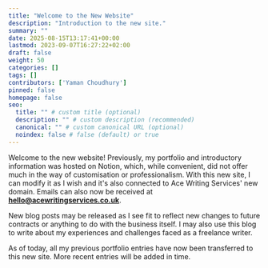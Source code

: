 ```yaml
---
title: "Welcome to the New Website"
description: "Introduction to the new site."
summary: ""
date: 2025-08-15T13:17:41+00:00
lastmod: 2023-09-07T16:27:22+02:00
draft: false
weight: 50
categories: []
tags: []
contributors: ['Yaman Choudhury']
pinned: false
homepage: false
seo:
  title: "" # custom title (optional)
  description: "" # custom description (recommended)
  canonical: "" # custom canonical URL (optional)
  noindex: false # false (default) or true
---
```


Welcome to the new website! Previously, my portfolio and introductory information was hosted on Notion, which, while convenient, did not offer much in the way of customisation or professionalism. With this new site, I can modify it as I wish and it's also connected to Ace Writing Services' new domain. Emails can also now be received at **hello@acewritingservices.co.uk**.

New blog posts may be released as I see fit to reflect new changes to future contracts or anything to do with the business itself. I may also use this blog to write about my experiences and challenges faced as a freelance writer.

As of today, all my previous portfolio entries have now been transferred to this new site. More recent entries will be added in time.
